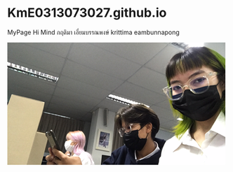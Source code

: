 # KmE0313073027.github.io
MyPage
Hi Mind 
กฤติมา เอี่ยมบรรณพงษ์ krittima eambunnapong

![Image](o.png)
